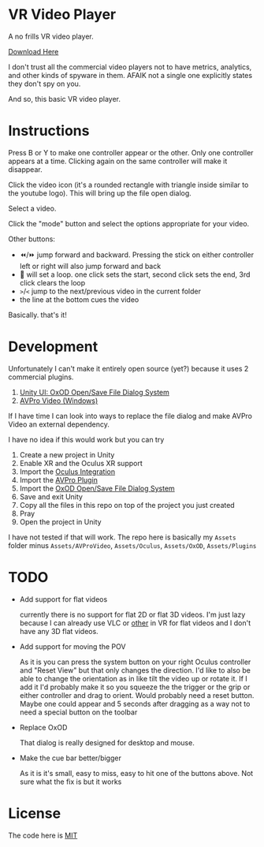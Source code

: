 # VR Video Player

A no frills VR video player.

[Download Here](https://github.com/greggman/vrvp/releases)

I don't trust all the commercial video players not to have metrics, analytics,
and other kinds of spyware in them. AFAIK not a single one explicitly states they don't spy on you.

And so, this basic VR video player.

# Instructions

Press B or Y to make one controller appear or the other. Only one controller appears at a time. Clicking again on the same controller will make it disappear.

Click the video icon (it's a rounded rectangle with triangle inside similar to the youtube logo). This will bring up the file open dialog.

Select a video.

Click the "mode" button and select the options appropriate for your video.

Other buttons:

* ⏪/⏩ jump forward and backward. Pressing the stick on either controller left or right will also jump forward and back
* 🔁️ will set a loop. one click sets the start, second click sets the end, 3rd click clears the loop
* `>`/`<` jump to the next/previous video in the current folder
* the line at the bottom cues the video

Basically. that's it!

# Development

Unfortunately I can't make it entirely open source (yet?) because it uses 2 commercial plugins. 

1. [Unity UI: OxOD Open/Save File Dialog System](https://assetstore.unity.com/packages/tools/gui/unity-ui-oxod-open-save-file-dialog-system-69720)
2. [AVPro Video (Windows)](https://assetstore.unity.com/packages/tools/video/avpro-video-windows-57969)

If I have time I can look into ways to replace the file dialog and make AVPro Video an external dependency.

I have no idea if this would work but you can try

1. Create a new project in Unity
2. Enable XR and the Oculus XR support
3. Import the [Oculus Integration](https://assetstore.unity.com/packages/tools/integration/oculus-integration-82022)
4. Import the [AVPro Plugin](https://assetstore.unity.com/packages/tools/video/avpro-video-windows-57969)
5. Import the [OxOD Open/Save File Dialog System](https://assetstore.unity.com/packages/tools/gui/unity-ui-oxod-open-save-file-dialog-system-69720)
6. Save and exit Unity
7. Copy all the files in this repo on top of the project you just created
8. Pray
9. Open the project in Unity

I have not tested if that will work. The repo here is basically my `Assets` folder minus 
`Assets/AVProVideo`, `Assets/Oculus`, `Assets/OxOD`, `Assets/Plugins`

# TODO

* Add support for flat videos

  currently there is no support for flat 2D or flat 3D videos. I'm just lazy because I can already use VLC
  or [other](https://mopho-v.org) in VR for flat videos and I don't have any 3D flat videos.

* Add support for moving the POV

  As it is you can press the system button on your right Oculus controller and "Reset View" but that only
  changes the direction. I'd like to also be able to change the orientation as in like tilt the video up
  or rotate it. If I add it I'd probably make it so you squeeze the the trigger or the grip or either controller and
  drag to orient. Would probably need a reset button. Maybe one could appear and 5 seconds after dragging
  as a way not to need a special button on the toolbar

* Replace OxOD

  That dialog is really designed for desktop and mouse.

* Make the cue bar better/bigger

  As it is it's small, easy to miss, easy to hit one of the buttons above. Not sure what the fix is
  but it works

# License

The code here is [MIT](LICENSE.md)